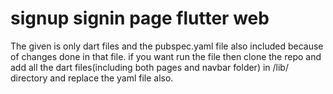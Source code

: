 # signup signin page flutter web
The given is only dart files and the pubspec.yaml file also included because of changes done in that file.
if you want run the file then clone the repo and add all the dart files(including both pages and navbar folder) in /lib/ directory and replace the yaml file also.
